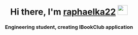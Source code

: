 <h1 align="center">Hi there, I'm <a href="#" target="_blank">raphaelka22</a>  
<img src="https://github.com/blackcater/blackcater/raw/main/images/Hi.gif" height="32"/></h1>  

<h3 align="center">Engineering student, creating IBookClub application </h3>

<!--
**raphaelka22/raphaelka22** is a ✨ _special_ ✨ repository because its `README.md` (this file) appears on your GitHub profile.

Here are some ideas to get you started:

- 🔭 I’m currently working on ...
- 🌱 I’m currently learning ...
- 👯 I’m looking to collaborate on ...
- 🤔 I’m looking for help with ...
- 💬 Ask me about ...
- 📫 How to reach me: ...
- 😄 Pronouns: ...
- ⚡ Fun fact: ...
-->
